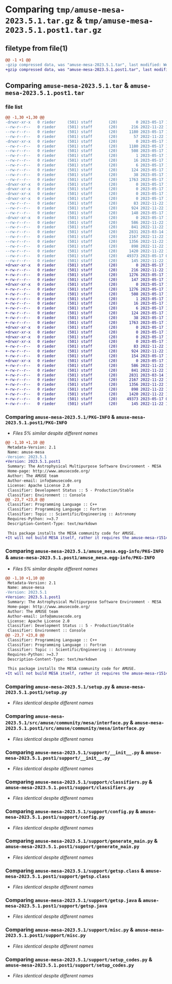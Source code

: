 # Comparing `tmp/amuse-mesa-2023.5.1.tar.gz` & `tmp/amuse-mesa-2023.5.1.post1.tar.gz`

## filetype from file(1)

```diff
@@ -1 +1 @@
-gzip compressed data, was "amuse-mesa-2023.5.1.tar", last modified: Wed May 17 13:03:39 2023, max compression
+gzip compressed data, was "amuse-mesa-2023.5.1.post1.tar", last modified: Wed May 17 13:13:45 2023, max compression
```

## Comparing `amuse-mesa-2023.5.1.tar` & `amuse-mesa-2023.5.1.post1.tar`

### file list

```diff
@@ -1,30 +1,30 @@
-drwxr-xr-x   0 rieder     (501) staff       (20)        0 2023-05-17 13:03:39.442331 amuse-mesa-2023.5.1/
--rw-r--r--   0 rieder     (501) staff       (20)      216 2022-11-22 11:55:14.000000 amuse-mesa-2023.5.1/MANIFEST.in
--rw-r--r--   0 rieder     (501) staff       (20)     1180 2023-05-17 13:03:39.442145 amuse-mesa-2023.5.1/PKG-INFO
--rw-r--r--   0 rieder     (501) staff       (20)       57 2022-11-22 11:55:14.000000 amuse-mesa-2023.5.1/README.md
-drwxr-xr-x   0 rieder     (501) staff       (20)        0 2023-05-17 13:03:39.440220 amuse-mesa-2023.5.1/amuse_mesa.egg-info/
--rw-r--r--   0 rieder     (501) staff       (20)     1180 2023-05-17 13:03:37.000000 amuse-mesa-2023.5.1/amuse_mesa.egg-info/PKG-INFO
--rw-r--r--   0 rieder     (501) staff       (20)      508 2023-05-17 13:03:39.000000 amuse-mesa-2023.5.1/amuse_mesa.egg-info/SOURCES.txt
--rw-r--r--   0 rieder     (501) staff       (20)        1 2023-05-17 13:03:37.000000 amuse-mesa-2023.5.1/amuse_mesa.egg-info/dependency_links.txt
--rw-r--r--   0 rieder     (501) staff       (20)       16 2023-05-17 13:03:37.000000 amuse-mesa-2023.5.1/amuse_mesa.egg-info/requires.txt
--rw-r--r--   0 rieder     (501) staff       (20)        6 2023-05-17 13:03:37.000000 amuse-mesa-2023.5.1/amuse_mesa.egg-info/top_level.txt
--rw-r--r--   0 rieder     (501) staff       (20)      124 2023-05-17 12:59:10.000000 amuse-mesa-2023.5.1/pyproject.toml
--rw-r--r--   0 rieder     (501) staff       (20)       38 2023-05-17 13:03:39.442383 amuse-mesa-2023.5.1/setup.cfg
--rw-r--r--   0 rieder     (501) staff       (20)     1763 2023-05-17 12:54:40.000000 amuse-mesa-2023.5.1/setup.py
-drwxr-xr-x   0 rieder     (501) staff       (20)        0 2023-05-17 13:03:39.438891 amuse-mesa-2023.5.1/src/
-drwxr-xr-x   0 rieder     (501) staff       (20)        0 2023-05-17 13:03:39.438948 amuse-mesa-2023.5.1/src/amuse/
-drwxr-xr-x   0 rieder     (501) staff       (20)        0 2023-05-17 13:03:39.439002 amuse-mesa-2023.5.1/src/amuse/community/
-drwxr-xr-x   0 rieder     (501) staff       (20)        0 2023-05-17 13:03:39.440629 amuse-mesa-2023.5.1/src/amuse/community/mesa/
--rw-r--r--   0 rieder     (501) staff       (20)       83 2022-11-22 11:55:15.000000 amuse-mesa-2023.5.1/src/amuse/community/mesa/__init__.py
--rw-r--r--   0 rieder     (501) staff       (20)      924 2022-11-22 11:55:15.000000 amuse-mesa-2023.5.1/src/amuse/community/mesa/interface.py
--rw-r--r--   0 rieder     (501) staff       (20)      148 2023-05-17 13:03:37.000000 amuse-mesa-2023.5.1/src/amuse/community/mesa/version.py
-drwxr-xr-x   0 rieder     (501) staff       (20)        0 2023-05-17 13:03:39.441890 amuse-mesa-2023.5.1/support/
--rw-r--r--   0 rieder     (501) staff       (20)      586 2022-11-22 11:55:15.000000 amuse-mesa-2023.5.1/support/__init__.py
--rw-r--r--   0 rieder     (501) staff       (20)      841 2022-11-22 11:55:15.000000 amuse-mesa-2023.5.1/support/classifiers.py
--rw-r--r--   0 rieder     (501) staff       (20)     2831 2023-03-14 13:48:49.000000 amuse-mesa-2023.5.1/support/config.py
--rw-r--r--   0 rieder     (501) staff       (20)     2167 2022-11-22 11:55:15.000000 amuse-mesa-2023.5.1/support/generate_main.py
--rw-r--r--   0 rieder     (501) staff       (20)     1356 2022-11-22 11:55:15.000000 amuse-mesa-2023.5.1/support/getsp.class
--rw-r--r--   0 rieder     (501) staff       (20)      898 2022-11-22 11:55:15.000000 amuse-mesa-2023.5.1/support/getsp.java
--rw-r--r--   0 rieder     (501) staff       (20)     1420 2022-11-22 11:55:15.000000 amuse-mesa-2023.5.1/support/misc.py
--rw-r--r--   0 rieder     (501) staff       (20)    49373 2023-05-17 08:15:41.000000 amuse-mesa-2023.5.1/support/setup_codes.py
--rw-r--r--   0 rieder     (501) staff       (20)      145 2022-11-22 11:55:15.000000 amuse-mesa-2023.5.1/support/version.py
+drwxr-xr-x   0 rieder     (501) staff       (20)        0 2023-05-17 13:13:45.532413 amuse-mesa-2023.5.1.post1/
+-rw-r--r--   0 rieder     (501) staff       (20)      216 2022-11-22 11:55:14.000000 amuse-mesa-2023.5.1.post1/MANIFEST.in
+-rw-r--r--   0 rieder     (501) staff       (20)     1276 2023-05-17 13:13:45.532228 amuse-mesa-2023.5.1.post1/PKG-INFO
+-rw-r--r--   0 rieder     (501) staff       (20)      147 2023-05-17 13:12:13.000000 amuse-mesa-2023.5.1.post1/README.md
+drwxr-xr-x   0 rieder     (501) staff       (20)        0 2023-05-17 13:13:45.530095 amuse-mesa-2023.5.1.post1/amuse_mesa.egg-info/
+-rw-r--r--   0 rieder     (501) staff       (20)     1276 2023-05-17 13:13:43.000000 amuse-mesa-2023.5.1.post1/amuse_mesa.egg-info/PKG-INFO
+-rw-r--r--   0 rieder     (501) staff       (20)      508 2023-05-17 13:13:45.000000 amuse-mesa-2023.5.1.post1/amuse_mesa.egg-info/SOURCES.txt
+-rw-r--r--   0 rieder     (501) staff       (20)        1 2023-05-17 13:13:43.000000 amuse-mesa-2023.5.1.post1/amuse_mesa.egg-info/dependency_links.txt
+-rw-r--r--   0 rieder     (501) staff       (20)       16 2023-05-17 13:13:43.000000 amuse-mesa-2023.5.1.post1/amuse_mesa.egg-info/requires.txt
+-rw-r--r--   0 rieder     (501) staff       (20)        6 2023-05-17 13:13:43.000000 amuse-mesa-2023.5.1.post1/amuse_mesa.egg-info/top_level.txt
+-rw-r--r--   0 rieder     (501) staff       (20)      124 2023-05-17 12:59:10.000000 amuse-mesa-2023.5.1.post1/pyproject.toml
+-rw-r--r--   0 rieder     (501) staff       (20)       38 2023-05-17 13:13:45.532473 amuse-mesa-2023.5.1.post1/setup.cfg
+-rw-r--r--   0 rieder     (501) staff       (20)     1763 2023-05-17 12:54:40.000000 amuse-mesa-2023.5.1.post1/setup.py
+drwxr-xr-x   0 rieder     (501) staff       (20)        0 2023-05-17 13:13:45.528744 amuse-mesa-2023.5.1.post1/src/
+drwxr-xr-x   0 rieder     (501) staff       (20)        0 2023-05-17 13:13:45.528794 amuse-mesa-2023.5.1.post1/src/amuse/
+drwxr-xr-x   0 rieder     (501) staff       (20)        0 2023-05-17 13:13:45.528844 amuse-mesa-2023.5.1.post1/src/amuse/community/
+drwxr-xr-x   0 rieder     (501) staff       (20)        0 2023-05-17 13:13:45.530511 amuse-mesa-2023.5.1.post1/src/amuse/community/mesa/
+-rw-r--r--   0 rieder     (501) staff       (20)       83 2022-11-22 11:55:15.000000 amuse-mesa-2023.5.1.post1/src/amuse/community/mesa/__init__.py
+-rw-r--r--   0 rieder     (501) staff       (20)      924 2022-11-22 11:55:15.000000 amuse-mesa-2023.5.1.post1/src/amuse/community/mesa/interface.py
+-rw-r--r--   0 rieder     (501) staff       (20)      154 2023-05-17 13:13:43.000000 amuse-mesa-2023.5.1.post1/src/amuse/community/mesa/version.py
+drwxr-xr-x   0 rieder     (501) staff       (20)        0 2023-05-17 13:13:45.531954 amuse-mesa-2023.5.1.post1/support/
+-rw-r--r--   0 rieder     (501) staff       (20)      586 2022-11-22 11:55:15.000000 amuse-mesa-2023.5.1.post1/support/__init__.py
+-rw-r--r--   0 rieder     (501) staff       (20)      841 2022-11-22 11:55:15.000000 amuse-mesa-2023.5.1.post1/support/classifiers.py
+-rw-r--r--   0 rieder     (501) staff       (20)     2831 2023-03-14 13:48:49.000000 amuse-mesa-2023.5.1.post1/support/config.py
+-rw-r--r--   0 rieder     (501) staff       (20)     2167 2022-11-22 11:55:15.000000 amuse-mesa-2023.5.1.post1/support/generate_main.py
+-rw-r--r--   0 rieder     (501) staff       (20)     1356 2022-11-22 11:55:15.000000 amuse-mesa-2023.5.1.post1/support/getsp.class
+-rw-r--r--   0 rieder     (501) staff       (20)      898 2022-11-22 11:55:15.000000 amuse-mesa-2023.5.1.post1/support/getsp.java
+-rw-r--r--   0 rieder     (501) staff       (20)     1420 2022-11-22 11:55:15.000000 amuse-mesa-2023.5.1.post1/support/misc.py
+-rw-r--r--   0 rieder     (501) staff       (20)    49373 2023-05-17 08:15:41.000000 amuse-mesa-2023.5.1.post1/support/setup_codes.py
+-rw-r--r--   0 rieder     (501) staff       (20)      145 2022-11-22 11:55:15.000000 amuse-mesa-2023.5.1.post1/support/version.py
```

### Comparing `amuse-mesa-2023.5.1/PKG-INFO` & `amuse-mesa-2023.5.1.post1/PKG-INFO`

 * *Files 5% similar despite different names*

```diff
@@ -1,10 +1,10 @@
 Metadata-Version: 2.1
 Name: amuse-mesa
-Version: 2023.5.1
+Version: 2023.5.1.post1
 Summary: The Astrophysical Multipurpose Software Environment - MESA
 Home-page: http://www.amusecode.org/
 Author: The AMUSE team
 Author-email: info@amusecode.org
 License: Apache License 2.0
 Classifier: Development Status :: 5 - Production/Stable
 Classifier: Environment :: Console
@@ -23,7 +23,8 @@
 Classifier: Programming Language :: C++
 Classifier: Programming Language :: Fortran
 Classifier: Topic :: Scientific/Engineering :: Astronomy
 Requires-Python: >=3.7
 Description-Content-Type: text/markdown
 
 This package installs the MESA community code for AMUSE.
+It will not build MESA itself, rather it requires the amuse-mesa-r15140 package for this.
```

### Comparing `amuse-mesa-2023.5.1/amuse_mesa.egg-info/PKG-INFO` & `amuse-mesa-2023.5.1.post1/amuse_mesa.egg-info/PKG-INFO`

 * *Files 5% similar despite different names*

```diff
@@ -1,10 +1,10 @@
 Metadata-Version: 2.1
 Name: amuse-mesa
-Version: 2023.5.1
+Version: 2023.5.1.post1
 Summary: The Astrophysical Multipurpose Software Environment - MESA
 Home-page: http://www.amusecode.org/
 Author: The AMUSE team
 Author-email: info@amusecode.org
 License: Apache License 2.0
 Classifier: Development Status :: 5 - Production/Stable
 Classifier: Environment :: Console
@@ -23,7 +23,8 @@
 Classifier: Programming Language :: C++
 Classifier: Programming Language :: Fortran
 Classifier: Topic :: Scientific/Engineering :: Astronomy
 Requires-Python: >=3.7
 Description-Content-Type: text/markdown
 
 This package installs the MESA community code for AMUSE.
+It will not build MESA itself, rather it requires the amuse-mesa-r15140 package for this.
```

### Comparing `amuse-mesa-2023.5.1/setup.py` & `amuse-mesa-2023.5.1.post1/setup.py`

 * *Files identical despite different names*

### Comparing `amuse-mesa-2023.5.1/src/amuse/community/mesa/interface.py` & `amuse-mesa-2023.5.1.post1/src/amuse/community/mesa/interface.py`

 * *Files identical despite different names*

### Comparing `amuse-mesa-2023.5.1/support/__init__.py` & `amuse-mesa-2023.5.1.post1/support/__init__.py`

 * *Files identical despite different names*

### Comparing `amuse-mesa-2023.5.1/support/classifiers.py` & `amuse-mesa-2023.5.1.post1/support/classifiers.py`

 * *Files identical despite different names*

### Comparing `amuse-mesa-2023.5.1/support/config.py` & `amuse-mesa-2023.5.1.post1/support/config.py`

 * *Files identical despite different names*

### Comparing `amuse-mesa-2023.5.1/support/generate_main.py` & `amuse-mesa-2023.5.1.post1/support/generate_main.py`

 * *Files identical despite different names*

### Comparing `amuse-mesa-2023.5.1/support/getsp.class` & `amuse-mesa-2023.5.1.post1/support/getsp.class`

 * *Files identical despite different names*

### Comparing `amuse-mesa-2023.5.1/support/getsp.java` & `amuse-mesa-2023.5.1.post1/support/getsp.java`

 * *Files identical despite different names*

### Comparing `amuse-mesa-2023.5.1/support/misc.py` & `amuse-mesa-2023.5.1.post1/support/misc.py`

 * *Files identical despite different names*

### Comparing `amuse-mesa-2023.5.1/support/setup_codes.py` & `amuse-mesa-2023.5.1.post1/support/setup_codes.py`

 * *Files identical despite different names*

